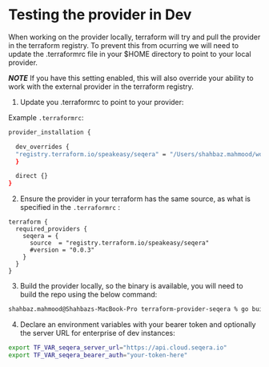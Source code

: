 # Testing the provider in Dev

When working on the provider locally, terraform will try and pull the provider in the terraform registry. To prevent this from ocurring we will need to update the .terraformrc file in your $HOME directory to point to your local provider. 

***NOTE***
If you have this setting enabled, this will also override your ability to work with the external provider in the terraform registry. 

1. Update you .terraformrc to point to your provider: 

Example `.terraformrc`:
```sh
provider_installation {

  dev_overrides {
  "registry.terraform.io/speakeasy/seqera" = "/Users/shahbaz.mahmood/workspace/devops/terraform-provider-seqera"
  }

  direct {}
}
```


2. Ensure the provider in your terraform has the same source, as what is specified in the `.terraformrc` : 

```hcl
terraform {
  required_providers {
    seqera = {
      source  = "registry.terraform.io/speakeasy/seqera"
      #version = "0.0.3"
    }
  }
}
```

3. Build the provider locally, so the binary is available, you will need to build the repo using the below command:

```sh 
shahbaz.mahmood@Shahbazs-MacBook-Pro terraform-provider-seqera % go build .
```


4. Declare an environment variables with your bearer token and optionally the server URL for enterprise of dev instances:
```sh
export TF_VAR_seqera_server_url="https://api.cloud.seqera.io"
export TF_VAR_seqera_bearer_auth="your-token-here"
```